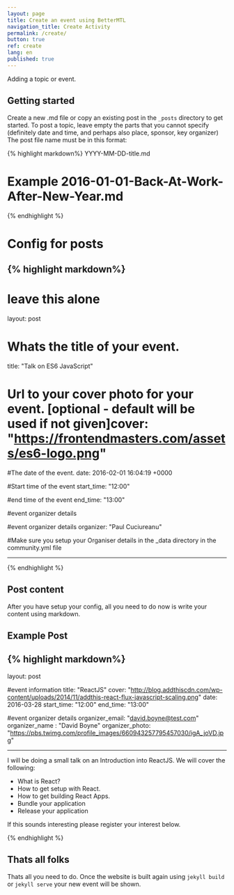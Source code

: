 ```yaml
---
layout: page
title: Create an event using BetterMTL
navigation_title: Create Activity
permalink: /create/
button: true
ref: create
lang: en
published: true
---
```



Adding a topic or event.

## Getting started
Create a new .md file or copy an existing post in the  `_posts` directory to get started. To post a topic, leave empty the parts that you cannot specify (definitely date and time, and perhaps also place, sponsor, key organizer) The post file name must be in this format:

{% highlight markdown%}
YYYY-MM-DD-title.md
# Example 2016-01-01-Back-At-Work-After-New-Year.md
{% endhighlight %}

# Config for posts
{% highlight markdown%}
---
# leave this alone
layout: post

# Whats the title of your event.
title:  "Talk on ES6 JavaScript"

# Url to your cover photo for your event. [optional - default will be used if not given]cover: "https://frontendmasters.com/assets/es6-logo.png"

#The date of the event.
date:   2016-02-01 16:04:19 +0000

#Start time of the event
start_time: "12:00"

#end time of the event
end_time: "13:00"

#event organizer details

#event organizer details
organizer: "Paul Cuciureanu"

#Make sure you setup your Organiser details in the _data directory in the community.yml file

---
{% endhighlight %}

## Post content

After you have setup your config, all you need to do now is write your content using markdown.

## Example Post

{% highlight markdown%}
---
layout: post

#event information
title:  "ReactJS"
cover: "http://blog.addthiscdn.com/wp-content/uploads/2014/11/addthis-react-flux-javascript-scaling.png"
date:   2016-03-28
start_time: "12:00"
end_time: "13:00"

#event organizer details
organizer_email: "david.boyne@test.com"
organizer_name : "David Boyne"
organizer_photo: "https://pbs.twimg.com/profile_images/660943257795457030/igA_joVD.jpg"

---

I will be doing a small talk on an Introduction into ReactJS. We will cover the following:

- What is React?
- How to get setup with React.
- How to get building React Apps.
- Bundle your application
- Release your application

If this sounds interesting please register your interest below.


{% endhighlight %}

## Thats all folks
Thats all you need to do. Once the website is built again using `jekyll build` or `jekyll serve` your new event will be shown.
